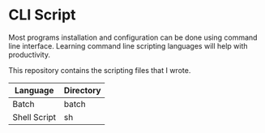 # CLI Script

Most programs installation and configuration can be done using command line interface. Learning command line scripting languages will help with productivity.

This repository contains the scripting files that I wrote. 

| Language      | Directory|
|----------     |----------|
| Batch         | batch |
| Shell Script  | sh |